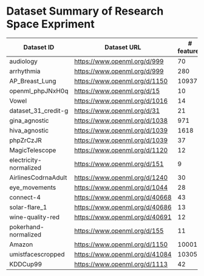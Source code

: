 # Dataset Summary of Research Space Expriment


| Dataset ID    | Dataset URL   | # features   | # instances   | # classes     |
| ---| --- |--- | --- | --- |
|     audiology   | https://www.openml.org/d/999 |70| 226  |2|
|     arrhythmia   | https://www.openml.org/d/999 |280 | 452  |2|
|     AP_Breast_Lung  |https://www.openml.org/d/1150|10937 | 470  |2|
|     openml_phpJNxH0q     | https://www.openml.org/d/15  |10 | 699  |2  |
|     Vowel     | https://www.openml.org/d/1016  |14 | 990  |2  |
|     dataset_31_credit-g     | https://www.openml.org/d/31 |21| 1000  |2  |
|     gina_agnostic  |https://www.openml.org/d/1038|971 | 3468  |2|
|     hiva_agnostic  |https://www.openml.org/d/1039|1618 | 4229  |2|
|     phpZrCzJR  |https://www.openml.org/d/1039|37 | 5100  |2|
|     MagicTelescope    | https://www.openml.org/d/1120 |12| 19020  |2|
|     electricity-normalized    | https://www.openml.org/d/151 |9| 45312  |2|
|     AirlinesCodrnaAdult    | https://www.openml.org/d/1240  |30| 1076790  |2|
|     eye_movements   | https://www.openml.org/d/1044 |28| 10936  |3|
|     connect-4  |https://www.openml.org/d/40668|43 | 67557  |3|
|     solar-flare_1     | https://www.openml.org/d/40686  |13| 315  |5  |
|     wine-quality-red    | https://www.openml.org/d/40691  |12| 1599  |6 |
|     pokerhand-normalized    | https://www.openml.org/d/155 |11| 829201  |10|
|     Amazon  |https://www.openml.org/d/1150|10001 | 1500  |50|
|     umistfacescropped  |https://www.openml.org/d/41084|10305 | 575  |20|
|     KDDCup99  |https://www.openml.org/d/1113|42 | 494020  |23|







